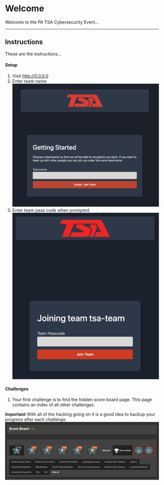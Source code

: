 # Welcome #
Welcome to the PA TSA Cybersecurity Event...
____
## Instructions ##
These are the instructions...

#### Setup ####

1. Visit http://0.0.0.0
2. Enter team name 
![Enter Team Name](./team-name-entry.png)
3. Enter team pass code when prompted
![Enter Team Passcode](./enter-passcode.png)

#### Challenges ####

1. Your first challenge is to find the hidden score board page.  This page contains an index of all other challenges.
  
**Important**
With all of the hacking going on it is a good idea to backup your progress after each challenge.
![Save and Restore Progress](./save-restore-progress.png)



